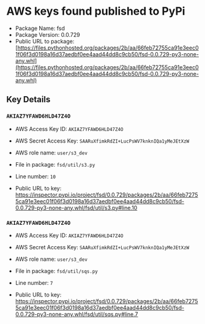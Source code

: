 # AWS keys found published to PyPi

* Package Name: fsd
* Package Version: 0.0.729
* Public URL to package: [https://files.pythonhosted.org/packages/2b/aa/66feb72755ca91e3eec01f06f3d0198a16d37aedbf0ee4aad44dd8c9cb50/fsd-0.0.729-py3-none-any.whl](https://files.pythonhosted.org/packages/2b/aa/66feb72755ca91e3eec01f06f3d0198a16d37aedbf0ee4aad44dd8c9cb50/fsd-0.0.729-py3-none-any.whl)

## Key Details

### `AKIAZ7YFAWD6HLD47Z4O`

* AWS Access Key ID: `AKIAZ7YFAWD6HLD47Z4O`
* AWS Secret Access Key: `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` 
* AWS role name: `user/s3_dev`
* File in package: `fsd/util/s3.py`
* Line number: `10`

* Public URL to key: https://inspector.pypi.io/project/fsd/0.0.729/packages/2b/aa/66feb72755ca91e3eec01f06f3d0198a16d37aedbf0ee4aad44dd8c9cb50/fsd-0.0.729-py3-none-any.whl/fsd/util/s3.py#line.10



### `AKIAZ7YFAWD6HLD47Z4O`

* AWS Access Key ID: `AKIAZ7YFAWD6HLD47Z4O`
* AWS Secret Access Key: `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` 
* AWS role name: `user/s3_dev`
* File in package: `fsd/util/sqs.py`
* Line number: `7`

* Public URL to key: https://inspector.pypi.io/project/fsd/0.0.729/packages/2b/aa/66feb72755ca91e3eec01f06f3d0198a16d37aedbf0ee4aad44dd8c9cb50/fsd-0.0.729-py3-none-any.whl/fsd/util/sqs.py#line.7


